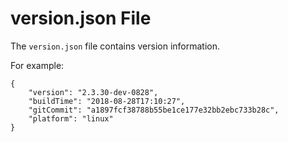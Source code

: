 <!-- loio8b2b2780aca749a994c4516a6d67241d -->

# version.json File

The `version.json` file contains version information.

For example:

```
{
    "version": "2.3.30-dev-0828",
    "buildTime": "2018-08-28T17:10:27",
    "gitCommit": "a1897fcf38788b55be1ce177e32bb2ebc733b28c",
    "platform": "linux"
}
```

